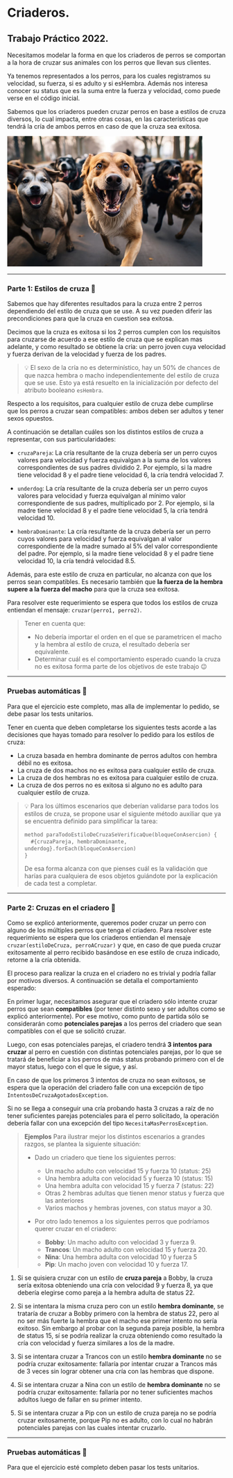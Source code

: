 # Criaderos.
## Trabajo Práctico 2022.

Necesitamos modelar la forma en que los criaderos de perros se comportan a la hora de cruzar sus animales con los perros que llevan sus clientes.

Ya tenemos representados a los perros, para los cuales registramos su velocidad, su fuerza, si es adulto y si esHembra. Además nos interesa conocer su status que es la suma entre la fuerza y velocidad, como puede verse en el código inicial.

Sabemos que los criaderos pueden cruzar perros en base a estilos de cruza diversos, lo cual impacta, entre otras cosas, en las características que tendrá la cría de ambos perros en caso de que la cruza sea exitosa.

![](Perritos.jpg)

___
### Parte 1: Estilos de cruza 🧬
Sabemos que hay diferentes resultados para la cruza entre 2 perros dependiendo del estilo de cruza que se use. A su vez pueden diferir las precondiciones para que la cruza en cuestion sea exitosa.

Decimos que la cruza es exitosa si los 2 perros cumplen con los requisitos para cruzarse de acuerdo a ese estilo de cruza que se explican mas adelante, y como resultado se obtiene la cria: un perro joven cuya velocidad y fuerza derivan de la velocidad y fuerza de los padres.

> 💡 El sexo de la cría no es determinístico, hay un 50% de chances de que nazca hembra o macho independientemente del estilo de cruza que se use. Esto ya está resuelto en la inicialización por defecto del atributo booleano `esHembra`.

Respecto a los requisitos, para cualquier estilo de cruza debe cumplirse que los perros a cruzar sean compatibles: ambos deben ser adultos y tener sexos opuestos.

A continuación se detallan cuáles son los distintos estilos de cruza a representar, con sus particularidades:
- `cruzaPareja`: La cría resultante de la cruza debería ser un perro cuyos valores para velocidad y fuerza equivalgan a la suma de los valores correspondientes de sus padres dividido 2. Por ejemplo, si la madre tiene velocidad 8 y el padre tiene velocidad 6, la cría tendrá velocidad 7.

- `underdog`: La cría resultante de la cruza debería ser un perro cuyos valores para velocidad y fuerza equivalgan al mínimo valor correspondiente de sus padres, multiplicado por 2. Por ejemplo, si la madre tiene velocidad 8 y el padre tiene velocidad 5, la cría tendrá velocidad 10.

- `hembraDominante`: La cría resultante de la cruza debería ser un perro cuyos valores para velocidad y fuerza equivalgan al valor correspondiente de la madre sumado al 5% del valor correspondiente del padre. Por ejemplo, si la madre tiene velocidad 8 y el padre tiene velocidad 10, la cría tendrá velocidad 8.5.

Además, para este estilo de cruza en particular, no alcanza con que los perros sean compatibles. Es necesario también que **la fuerza de la hembra supere a la fuerza del macho** para que la cruza sea exitosa.

Para resolver este requerimiento se espera que todos los estilos de cruza entiendan el mensaje: `cruzar(perro1, perro2)`.


> Tener en cuenta que:
> 
> - No debería importar el orden en el que se parametricen el macho y la hembra al estilo de cruza, el resultado debería ser equivalente.
> - Determinar cuál es el comportamiento esperado cuando la cruza no es exitosa forma parte de los objetivos de este trabajo 😉

___
### Pruebas automáticas 🧪
Para que el ejercicio este completo, mas alla de implementar lo pedido, se debe pasar los tests unitarios.

Tener en cuenta que deben completarse los siguientes tests acorde a las decisiones que hayas tomado para resolver lo pedido para los estilos de cruza:
- La cruza basada en hembra dominante de perros adultos con hembra débil no es exitosa.
- La cruza de dos machos no es exitosa para cualquier estilo de cruza.
- La cruza de dos hembras no es exitosa para cualquier estilo de cruza.
- La cruza de dos perros no es exitosa si alguno no es adulto para cualquier estilo de cruza.

> 💡 Para los últimos escenarios que deberían validarse para todos los estilos de cruza, se propone usar el siguiente método auxiliar que ya se encuentra definido para simplificar la tarea:
> ```
> method paraTodoEstiloDeCruzaSeVerificaQue(bloqueConAsercion) {
>   #{cruzaPareja, hembraDominante, underdog}.forEach(bloqueConAsercion)
> }
> ```
> De esa forma alcanza con que pienses cuál es la validación que harías para cualquiera de esos objetos guiándote por la explicación de cada test a completar.

___
### Parte 2: Cruzas en el criadero 🐶
Como se explicó anteriormente, queremos poder cruzar un perro con alguno de los múltiples perros que tenga el criadero. Para resolver este requerimiento se espera que los criaderos entiendan el mensaje `cruzar(estiloDeCruza, perroACruzar)` y que, en caso de que pueda cruzar exitosamente al perro recibido basándose en ese estilo de cruza indicado, retorne a la cría obtenida.

El proceso para realizar la cruza en el criadero no es trivial y podría fallar por motivos diversos. A continuación se detalla el comportamiento esperado:

En primer lugar, necesitamos asegurar que el criadero sólo intente cruzar perros que sean **compatibles** (por tener distinto sexo y ser adultos como se explicó anteriormente). Por ese motivo, como punto de partida sólo se considerarán como **potenciales parejas** a los perros del criadero que sean compatibles con el que se solicitó cruzar.

Luego, con esas potenciales parejas, el criadero tendrá **3 intentos para cruzar** al perro en cuestión con distintas potenciales parejas, por lo que se tratará de beneficiar a los perros de más status probando primero con el de mayor status, luego con el que le sigue, y así.

En caso de que los primeros 3 intentos de cruza no sean exitosos, se espera que la operación del criadero falle con una excepción de tipo `IntentosDeCruzaAgotadosException`.

Si no se llega a conseguir una cría probando hasta 3 cruzas a raíz de no tener suficientes parejas potenciales para el perro solicitado, la operación debería fallar con una excepción del tipo `NecesitaMasPerrosException`.

> **Ejemplos**
> Para ilustrar mejor los distintos escenarios a grandes razgos, se plantea la siguiente situación:
> - Dado un criadero que tiene los siguientes perros:
>     - Un macho adulto con velocidad 15 y fuerza 10 (status: 25)
>     - Una hembra adulta con velocidad 5 y fuerza 10 (status: 15)
>     - Una hembra adulta con velocidad 15 y fuerza 7 (status: 22)
>     - Otras 2 hembras adultas que tienen menor status y fuerza que las anteriores
>     - Varios machos y hembras jovenes, con status mayor a 30.
>
> - Por otro lado tenemos a los siguientes perros que podríamos querer cruzar en el criadero:
>     - **Bobby**: Un macho adulto con velocidad 3 y fuerza 9.
>     - **Trancos**: Un macho adulto con velocidad 15 y fuerza 20.
>     - **Nina**: Una hembra adulta con velocidad 10 y fuerza 5
>     - **Pip**: Un macho joven con velocidad 10 y fuerza 17.

1. Si se quisiera cruzar con un estilo de **cruza pareja** a Bobby, la cruza sería exitosa obteniendo una cría con velocidad 9 y fuerza 8, ya que debería elegirse como pareja a la hembra adulta de status 22.

2. Si se intentara la misma cruza pero con un estilo **hembra dominante**, se trataría de cruzar a Bobby primero con la hembra de status 22, pero al no ser más fuerte la hembra que el macho ese primer intento no sería exitoso. Sin embargo al probar con la segunda pareja posible, la hembra de status 15, sí se podría realizar la cruza obteniendo como resultado la cría con velocidad y fuerza similares a los de la madre.

3. Si se intentara cruzar a Trancos con un estilo **hembra dominante** no se podría cruzar exitosamente: fallaría por intentar cruzar a Trancos más de 3 veces sin lograr obtener una cría con las hembras que dispone.

4. Si se intentara cruzar a Nina con un estilo de **hembra dominante** no se podría cruzar exitosamente: fallaría por no tener suficientes machos adultos luego de fallar en su primer intento.

5. Si se intentara cruzar a Pip con un estilo de cruza pareja no se podría cruzar exitosamente, porque Pip no es adulto, con lo cual no habrán potenciales parejas con las cuales intentar cruzarlo.

___
### Pruebas automáticas 🧪
Para que el ejercicio esté completo deben pasar los tests unitarios.